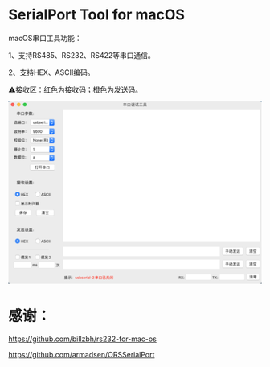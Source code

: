 # SerialPort Tool for macOS

macOS串口工具功能：

1、支持RS485、RS232、RS422等串口通信。

2、支持HEX、ASCII编码。

⚠️接收区：红色为接收码；橙色为发送码。

![ui](image/ui.png)



# 感谢：

https://github.com/billzbh/rs232-for-mac-os

https://github.com/armadsen/ORSSerialPort